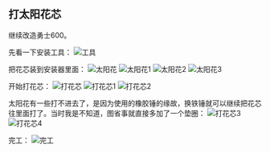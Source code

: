 ## 打太阳花芯
继续改造勇士600。

先看一下安装工具：
![工具](../images/0-维修自行车/17-打太阳花芯/工具.jpg)

把花芯装到安装器里面：
![太阳花](../images/0-维修自行车/17-打太阳花芯/太阳花.webp)
![太阳花1](../images/0-维修自行车/17-打太阳花芯/太阳花1.webp)
![太阳花2](../images/0-维修自行车/17-打太阳花芯/太阳花2.webp)
![太阳花3](../images/0-维修自行车/17-打太阳花芯/太阳花3.jpg)

开始打花芯：
![打花芯](../images/0-维修自行车/17-打太阳花芯/打花芯.webp)
![打花芯1](../images/0-维修自行车/17-打太阳花芯/打花芯1.webp)
![打花芯2](../images/0-维修自行车/17-打太阳花芯/打花芯2.webp)

太阳花有一些打不进去了，是因为使用的橡胶锤的缘故，换铁锤就可以继续把花芯往里面打了。当时我是不知道，图省事就直接多加了一个垫圈：
![打花芯3](../images/0-维修自行车/17-打太阳花芯/打花芯3.webp)
![打花芯4](../images/0-维修自行车/17-打太阳花芯/打花芯4.webp)

完工：
![完工](../images/0-维修自行车/17-打太阳花芯/完工.webp)